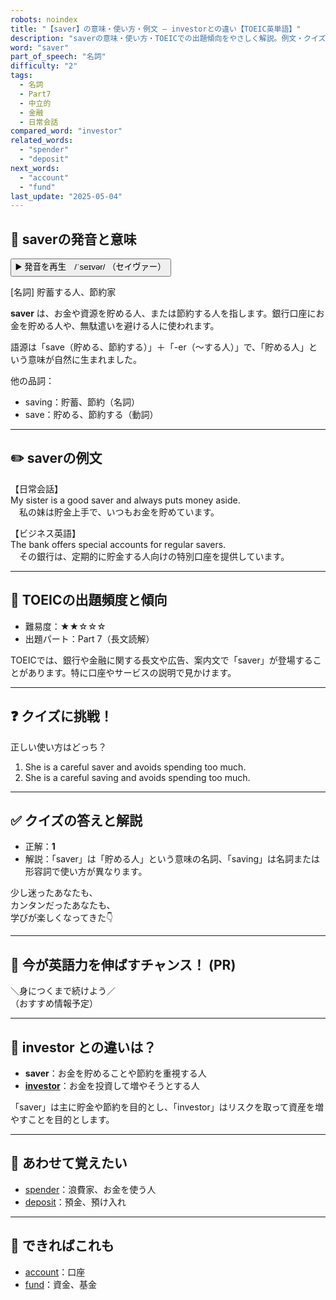 ```yaml
---
robots: noindex
title: "【saver】の意味・使い方・例文 ― investorとの違い【TOEIC英単語】"
description: "saverの意味・使い方・TOEICでの出題傾向をやさしく解説。例文・クイズ付きでinvestorとの違いもわかりやすく学べます。"
word: "saver"
part_of_speech: "名詞"
difficulty: "2"
tags:
  - 名詞
  - Part7
  - 中立的
  - 金融
  - 日常会話
compared_word: "investor"
related_words:
  - "spender"
  - "deposit"
next_words:
  - "account"
  - "fund"
last_update: "2025-05-04"
---
```


## 🔰 saverの発音と意味

<button class="play-audio" onclick="playTTS('saver')">
  <span class="play-audio-main">
    ▶️ 発音を再生　/ˈseɪvər/
  </span>
  <span class="play-audio-sub">
    （セイヴァー）
  </span>
</button>

[名詞] 貯蓄する人、節約家

**saver** は、お金や資源を貯める人、または節約する人を指します。銀行口座にお金を貯める人や、無駄遣いを避ける人に使われます。

語源は「save（貯める、節約する）」＋「-er（～する人）」で、「貯める人」という意味が自然に生まれました。

他の品詞：  
- saving：貯蓄、節約（名詞）
- save：貯める、節約する（動詞）

---

## ✏️ saverの例文

【日常会話】  
My sister is a good saver and always puts money aside.  
　私の妹は貯金上手で、いつもお金を貯めています。

【ビジネス英語】  
The bank offers special accounts for regular savers.  
　その銀行は、定期的に貯金する人向けの特別口座を提供しています。

---

## 🎯 TOEICの出題頻度と傾向

- 難易度：★★☆☆☆
- 出題パート：Part 7（長文読解）

TOEICでは、銀行や金融に関する長文や広告、案内文で「saver」が登場することがあります。特に口座やサービスの説明で見かけます。

---

## ❓ クイズに挑戦！

正しい使い方はどっち？

1. She is a careful saver and avoids spending too much.  
2. She is a careful saving and avoids spending too much.

---

## ✅ クイズの答えと解説

- 正解：**1**
- 解説：「saver」は「貯める人」という意味の名詞、「saving」は名詞または形容詞で使い方が異なります。

少し迷ったあなたも、  
カンタンだったあなたも、  
学びが楽しくなってきた👇️

---

## 🚀 今が英語力を伸ばすチャンス！ (PR)

<div class="info-center">
＼身につくまで続けよう／<br>  
（おすすめ情報予定）
</div>

---

## 🤔  investor との違いは？

- **saver**：お金を貯めることや節約を重視する人
- **[investor](/word/investor)**：お金を投資して増やそうとする人

「saver」は主に貯金や節約を目的とし、「investor」はリスクを取って資産を増やすことを目的とします。

---

## 🧩 あわせて覚えたい

- [spender](/word/spender)：浪費家、お金を使う人
- [deposit](/word/deposit)：預金、預け入れ

---

## 📖 できればこれも

- [account](/word/account)：口座
- [fund](/word/fund)：資金、基金

<!-- cvid: aid43_bid24 -->
